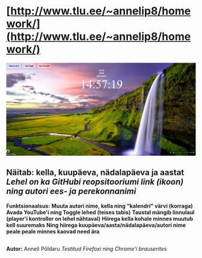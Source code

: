 # [http://www.tlu.ee/~annelip8/homework/](http://www.tlu.ee/~annelip8/homework/)

![Source code](screenshot.png)

**Näitab: kella, kuupäeva, nädalapäeva ja aastat**
*Lehel on ka GitHubi reopsitooriumi link (ikoon) ning autori ees- ja perekonnanimi*
---
**Funktsionaalsus:**
**Muuta autori nime, kella ning "kalendri" värvi (korraga)**
**Avada YouTube'i ning Toggle lehed (teises tabis)**
**Taustal mängib linnulaul (player'i kontroller on lehel nähtaval)**
**Hiirega kella kohale minnes muutub kell suuremaks**
**Ning hiirega kuupäeva/aasta/nädalapäeva/autori nime peale peale minnes kaovad need ära**
##
**Autor:** Anneli Põldaru
*Testitud Firefoxi ning Chrome'i brauserites*

